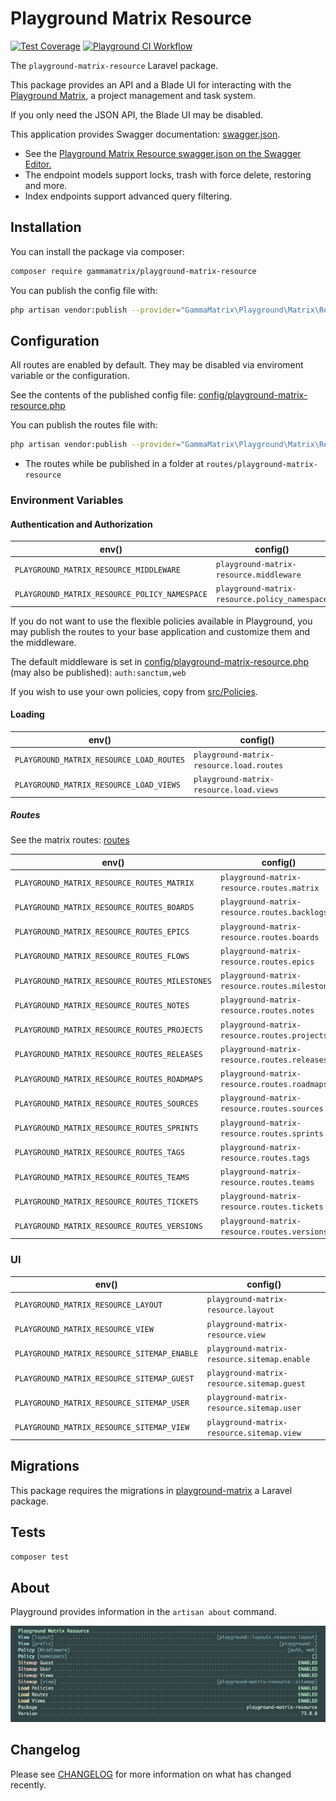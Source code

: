 # Playground Matrix Resource

[![Test Coverage](https://raw.githubusercontent.com/gammamatrix/playground-matrix-resource/image-data/coverage-develop.svg)](tests/logs/coverage.txt)
[![Playground CI Workflow](https://github.com/gammamatrix/playground-matrix-resource/actions/workflows/ci.yml/badge.svg?branch=develop)](tests/logs/testdox.txt)

The `playground-matrix-resource` Laravel package.

This package provides an API and a Blade UI for interacting with the [Playground Matrix](https://github.com/gammamatrix/playground-matrix), a project management and task system.

If you only need the JSON API, the Blade UI may be disabled.

This application provides Swagger documentation: [swagger.json](swagger.json).
- See the [Playground Matrix Resource swagger.json on the Swagger Editor.](https://editor.swagger.io/?url=https://raw.githubusercontent.com/gammamatrix/playground-matrix-resource/develop/swagger.json)
- The endpoint models support locks, trash with force delete, restoring and more.
- Index endpoints support advanced query filtering.

## Installation

You can install the package via composer:

```bash
composer require gammamatrix/playground-matrix-resource
```

You can publish the config file with:

```bash
php artisan vendor:publish --provider="GammaMatrix\Playground\Matrix\Resource\ServiceProvider" --tag="playground-config"
```

## Configuration

All routes are enabled by default. They may be disabled via enviroment variable or the configuration.

See the contents of the published config file: [config/playground-matrix-resource.php](config/playground-matrix-resource.php)

You can publish the routes file with:
```bash
php artisan vendor:publish --provider="GammaMatrix\Playground\Matrix\Resource\ServiceProvider" --tag="playground-routes"
```
- The routes while be published in a folder at `routes/playground-matrix-resource`

### Environment Variables

#### Authentication and Authorization

| env()                                         | config()                                      |
|-----------------------------------------------|-----------------------------------------------|
| `PLAYGROUND_MATRIX_RESOURCE_MIDDLEWARE`       | `playground-matrix-resource.middleware`       |
| `PLAYGROUND_MATRIX_RESOURCE_POLICY_NAMESPACE` | `playground-matrix-resource.policy_namespace` |

If you do not want to use the flexible policies available in Playground, you may publish the routes to your base application and customize them and the middleware.

The default middleware is set in [config/playground-matrix-resource.php](config/playground-matrix-resource.php) (may also be published): `auth:sanctum,web`

If you wish to use your own policies, copy from [src/Policies](src/Policies).

#### Loading

| env()                                    | config()                                 |
|------------------------------------------|------------------------------------------|
| `PLAYGROUND_MATRIX_RESOURCE_LOAD_ROUTES` | `playground-matrix-resource.load.routes` |
| `PLAYGROUND_MATRIX_RESOURCE_LOAD_VIEWS`  | `playground-matrix-resource.load.views`  |


##### Routes

See the matrix routes: [routes](routes)

| env()                                          | config()                                       |
|------------------------------------------------|------------------------------------------------|
| `PLAYGROUND_MATRIX_RESOURCE_ROUTES_MATRIX`     | `playground-matrix-resource.routes.matrix`     |
| `PLAYGROUND_MATRIX_RESOURCE_ROUTES_BOARDS`     | `playground-matrix-resource.routes.backlogs`   |
| `PLAYGROUND_MATRIX_RESOURCE_ROUTES_EPICS`      | `playground-matrix-resource.routes.boards`     |
| `PLAYGROUND_MATRIX_RESOURCE_ROUTES_FLOWS`      | `playground-matrix-resource.routes.epics`      |
| `PLAYGROUND_MATRIX_RESOURCE_ROUTES_MILESTONES` | `playground-matrix-resource.routes.milestones` |
| `PLAYGROUND_MATRIX_RESOURCE_ROUTES_NOTES`      | `playground-matrix-resource.routes.notes`      |
| `PLAYGROUND_MATRIX_RESOURCE_ROUTES_PROJECTS`   | `playground-matrix-resource.routes.projects`   |
| `PLAYGROUND_MATRIX_RESOURCE_ROUTES_RELEASES`   | `playground-matrix-resource.routes.releases`   |
| `PLAYGROUND_MATRIX_RESOURCE_ROUTES_ROADMAPS`   | `playground-matrix-resource.routes.roadmaps`   |
| `PLAYGROUND_MATRIX_RESOURCE_ROUTES_SOURCES`    | `playground-matrix-resource.routes.sources`    |
| `PLAYGROUND_MATRIX_RESOURCE_ROUTES_SPRINTS`    | `playground-matrix-resource.routes.sprints`    |
| `PLAYGROUND_MATRIX_RESOURCE_ROUTES_TAGS`       | `playground-matrix-resource.routes.tags`       |
| `PLAYGROUND_MATRIX_RESOURCE_ROUTES_TEAMS`      | `playground-matrix-resource.routes.teams`      |
| `PLAYGROUND_MATRIX_RESOURCE_ROUTES_TICKETS`    | `playground-matrix-resource.routes.tickets`    |
| `PLAYGROUND_MATRIX_RESOURCE_ROUTES_VERSIONS`   | `playground-matrix-resource.routes.versions`   |

### UI

| env()                                       | config()                                    |
|---------------------------------------------|---------------------------------------------|
| `PLAYGROUND_MATRIX_RESOURCE_LAYOUT`         | `playground-matrix-resource.layout`         |
| `PLAYGROUND_MATRIX_RESOURCE_VIEW`           | `playground-matrix-resource.view`           |
| `PLAYGROUND_MATRIX_RESOURCE_SITEMAP_ENABLE` | `playground-matrix-resource.sitemap.enable` |
| `PLAYGROUND_MATRIX_RESOURCE_SITEMAP_GUEST`  | `playground-matrix-resource.sitemap.guest`  |
| `PLAYGROUND_MATRIX_RESOURCE_SITEMAP_USER`   | `playground-matrix-resource.sitemap.user`   |
| `PLAYGROUND_MATRIX_RESOURCE_SITEMAP_VIEW`   | `playground-matrix-resource.sitemap.view`   |


## Migrations

This package requires the migrations in [playground-matrix](https://github.com/gammamatrix/playground-matrix) a Laravel package.

## Tests

```sh
composer test
```
## About

Playground provides information in the `artisan about` command.

<img src="resources/docs/artisan-about-playground-matrix-resource.png" alt="screenshot of artisan about command with Playground Matrix Resource.">

## Changelog

Please see [CHANGELOG](CHANGELOG.md) for more information on what has changed recently.

